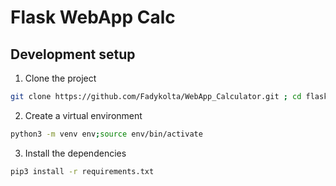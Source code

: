 # Flask WebApp Calc


## Development setup

1. Clone the project

```bash
git clone https://github.com/Fadykolta/WebApp_Calculator.git ; cd flask-calculator
```

2. Create a virtual environment

```bash
python3 -m venv env;source env/bin/activate
```

3. Install the dependencies

```bash
pip3 install -r requirements.txt
```


